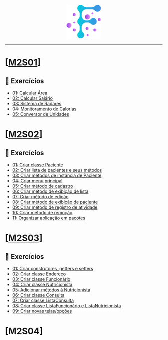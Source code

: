 <div align="center">
  <img src="https://github.com/vb-ferreira/fmt-trello-modulo2/blob/main/img/logo-fmt.png?sanitize=true" width="110" height="110"/>
</div>
<hr>

# [[M2S01](https://github.com/vb-ferreira/fmt-trello-modulo2/tree/main/trello-exercises/src/main/java/m2s01)]

## 📌 Exercícios

- [01: Calcular Área](https://trello.com/c/lJN4OYcU)
- [02: Calcular Salário](https://trello.com/c/9kMSEV4y)
- [03: Sistema de Radares](https://trello.com/c/5JqaBWzS)
- [04: Monitoramento de Calorias](https://trello.com/c/daS6hDbi)
- [05: Conversor de Unidades](https://trello.com/c/yS7us9PS)

# [[M2S02](https://github.com/vb-ferreira/fmt-trello-modulo2/tree/main/trello-exercises/src/main/java/m2s02)]

## 📌 Exercícios

- [01: Criar classe Paciente](https://trello.com/c/1LKV733q)
- [02: Criar lista de pacientes e seus métodos](https://trello.com/c/jaddjTQM)
- [03: Criar métodos de instância de Paciente](https://trello.com/c/rKFcLFXI)
- [04: Criar menu principal](https://trello.com/c/QMI9Usdv)
- [05: Criar método de cadastro](https://trello.com/c/K3intviz)
- [06: Criar método de exibição de lista](https://trello.com/c/tHdodtJw)
- [07: Criar método de edição](https://trello.com/c/MbzbLUtn)
- [08: Criar método de exibição de paciente](https://trello.com/c/qWSQujU1)
- [09: Criar método de registro de atividade](https://trello.com/c/kAPn9N4T)
- [10: Criar método de remoção](https://trello.com/c/GunKY5ov)
- [11: Organizar aplicação em pacotes](https://trello.com/c/rvxbfyrv)

# [[M2S03](https://github.com/vb-ferreira/fmt-trello-modulo2/tree/main/trello-exercises/src/main/java/m2s03)]

## 📌 Exercícios

- [01: Criar construtores, getters e setters](https://trello.com/c/DFYG5RXf)
- [02: Criar classe Endereço](https://trello.com/c/9s9jsr8g)
- [03: Criar classe Funcionário](https://trello.com/c/8sGm66pI)
- [04: Criar classe Nutricionista](https://trello.com/c/8pqwb6pq)
- [05: Adicionar métodos à Nutricionista](https://trello.com/c/6vDp8Cll)
- [06: Criar classe Consulta](https://trello.com/c/1CHmpxok)
- [07: Criar classe ListaConsulta](https://trello.com/c/cHa1eY04)
- [08: Criar classe ListaFuncionário e ListaNutricionista](https://trello.com/c/PZ8GsHag)
- [09: Criar novas telas/opções](https://trello.com/c/nd6I7sSf)

# [M2S04]